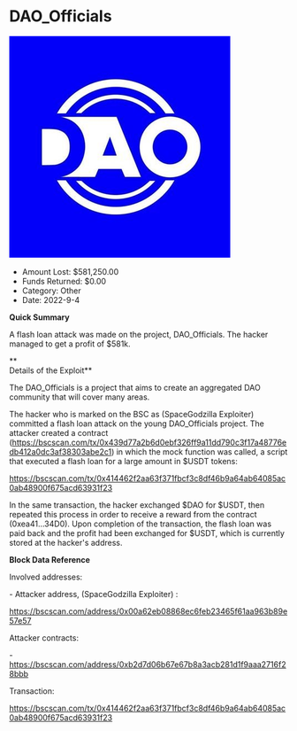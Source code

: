 # DAO_Officials
![DAO_Officials](/rektimages/DAO_Officials.png)
- Amount Lost: $581,250.00
- Funds Returned: $0.00
- Category: Other
- Date: 2022-9-4

**Quick Summary**

A flash loan attack was made on the project, DAO_Officials. The hacker managed to get a profit of $581k.

 **  
Details of the Exploit**

The DAO_Officials is a project that aims to create an aggregated DAO community that will cover many areas.

The hacker who is marked on the BSC as (SpaceGodzilla Exploiter) committed a flash loan attack on the young DAO_Officials project. The attacker created a contract (https://bscscan.com/tx/0x439d77a2b6d0ebf326ff9a11dd790c3f17a48776edb412a0dc3af38303abe2c1) in which the mock function was called, a script that executed a flash loan for a large amount in $USDT tokens:

https://bscscan.com/tx/0x414462f2aa63f371fbcf3c8df46b9a64ab64085ac0ab48900f675acd63931f23

In the same transaction, the hacker exchanged $DAO for $USDT, then repeated this process in order to receive a reward from the contract (0xea41...34D0). Upon completion of the transaction, the flash loan was paid back and the profit had been exchanged for $USDT, which is currently stored at the hacker's address.

  


 **Block Data Reference**

Involved addresses:

\- Attacker address, (SpaceGodzilla Exploiter) :

https://bscscan.com/address/0x00a62eb08868ec6feb23465f61aa963b89e57e57

  


Attacker contracts:

\- https://bscscan.com/address/0xb2d7d06b67e67b8a3acb281d1f9aaa2716f28bbb

  


Transaction:

https://bscscan.com/tx/0x414462f2aa63f371fbcf3c8df46b9a64ab64085ac0ab48900f675acd63931f23



